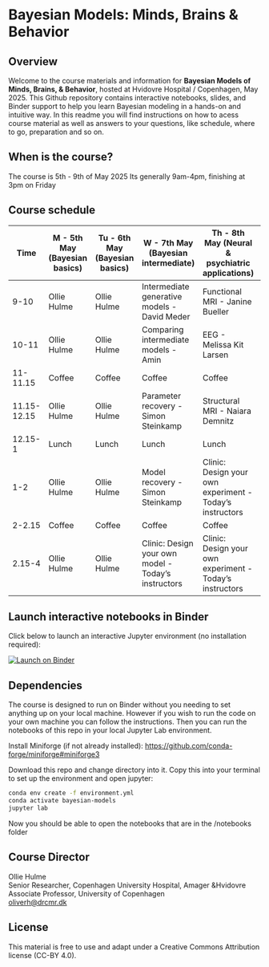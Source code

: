 # Bayesian Models: Minds, Brains & Behavior

## Overview
Welcome to the course materials and information for **Bayesian Models of Minds, Brains, & Behavior**, hosted at Hvidovre Hospital / Copenhagen, May 2025.  This Github repository contains interactive notebooks, slides, and Binder support to help you learn Bayesian modeling in a hands-on and intuitive way. In this readme you will find instructions on how to acess course material as well as answers to your questions, like schedule, where to go, preparation and so on.

## When is the course?
The course is 5th - 9th of May 2025
Its generally 9am-4pm, finishing at 3pm on Friday 

## Course schedule
| Time         | M - 5th May (Bayesian basics)      | Tu - 6th May (Bayesian basics)   | W - 7th May (Bayesian intermediate)                      | Th - 8th May (Neural & psychiatric applications)          | F - 9th May (Presentations)                      |
|--------------|------------------------------------|----------------------------------|----------------------------------------------------------|-----------------------------------------------------------|--------------------------------------------------|
| 9-10         | Ollie Hulme                        | Ollie Hulme                      | Intermediate generative models - David Meder             | Functional MRI - Janine Bueller                            | Clinic & group work (O,D,A,S)                    |
| 10-11        | Ollie Hulme                        | Ollie Hulme                      | Comparing intermediate models - Amin                     | EEG - Melissa Kit Larsen                                   | Clinic & group work (O,D,A,S)                    |
| 11-11.15     | Coffee                             | Coffee                           | Coffee                                                   | Coffee                                                    | Coffee                                           |
| 11.15-12.15  | Ollie Hulme                        | Ollie Hulme                      | Parameter recovery - Simon Steinkamp                     | Structural MRI - Naiara Demnitz                            | Group presentations (O,D,A,S)                    |
| 12.15-1      | Lunch                              | Lunch                            | Lunch                                                    | Lunch                                                     | Lunch                                            |
| 1-2          | Ollie Hulme                        | Ollie Hulme                      | Model recovery - Simon Steinkamp                         | Clinic: Design your own experiment - Today’s instructors   | More group presentations (O,D,A,S)              |
| 2-2.15       | Coffee                             | Coffee                           | Coffee                                                   | Coffee                                                    | Coffee                                           |
| 2.15-4       | Ollie Hulme                        | Ollie Hulme                      | Clinic: Design your own model - Today’s instructors      | Clinic: Design your own experiment - Today’s instructors  | Roundup & goodbye (O,D,A,S)                      |

## Launch interactive notebooks in Binder
Click below to launch an interactive Jupyter environment (no installation required):

[![Launch on Binder](https://mybinder.org/badge_logo.svg)](https://mybinder.org/v2/gh/ollie-hulme/BayesianModels/main?urlpath=lab)

## Dependencies
The course is designed to run on Binder without you needing to set anything up on your local machine. However if you wish to run the code on your own machine you can follow the instructions. Then you can run the notebooks of this repo in your local Jupyter Lab environment.


Install Miniforge (if not already installed):
https://github.com/conda-forge/miniforge#miniforge3

Download this repo and change directory into it.
Copy this into your terminal to set up the environment and open jupyter:

```bash
conda env create -f environment.yml
conda activate bayesian-models
jupyter lab
```

Now you should be able to open the notebooks that are in the /notebooks folder

## Course Director
Ollie Hulme  
Senior Researcher, Copenhagen University Hospital, Amager &Hvidovre  
Associate Professor, University of Copenhagen  
oliverh@drcmr.dk 

## License
This material is free to use and adapt under a Creative Commons Attribution license (CC-BY 4.0).
